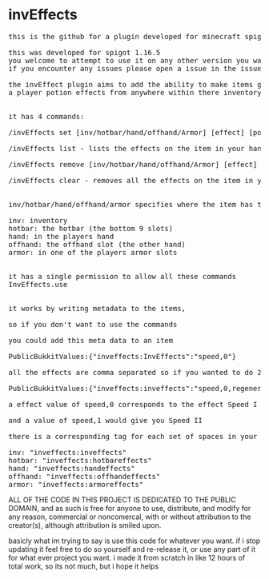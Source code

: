 # invEffects
<pre>
this is the github for a plugin developed for minecraft spigot 1.16.5

this was developed for spigot 1.16.5
you welcome to attempt to use it on any other version you want. (no gaurentee it will work though)
if you encounter any issues please open a issue in the issues section

the invEffect plugin aims to add the ability to make items give
a player potion effects from anywhere within there inventory


it has 4 commands:

/invEffects set [inv/hotbar/hand/offhand/Armor] [effect] [power] - applies the effect to the item in your hand

/invEffects list - lists the effects on the item in your hand

/invEffects remove [inv/hotbar/hand/offhand/Armor] [effect] - removes the effect from the item

/invEffects clear - removes all the effects on the item in your hand


inv/hotbar/hand/offhand/armor specifies where the item has to be in order for the effect to activate

inv: inventory
hotbar: the hotbar (the bottom 9 slots)
hand: in the players hand
offhand: the offhand slot (the other hand)
armor: in one of the players armor slots


it has a single permission to allow all these commands 
InvEffects.use


it works by writing metadata to the items,

so if you don't want to use the commands

you could add this meta data to an item

PublicBukkitValues:{"inveffects:InvEffects":"speed,0"}

all the effects are comma separated so if you wanted to do 2 effects you would do

PublicBukkitValues:{"inveffects:inveffects":"speed,0,regeneration,0"}

a effect value of speed,0 corresponds to the effect Speed I

and a value of speed,1 would give you Speed II

there is a corresponding tag for each set of spaces in your inventory

inv: "inveffects:inveffects"
hotbar: "inveffects:hotbareffects"
hand: "inveffects:handeffects"
offhand: "inveffects:offhandeffects"
armor: "inveffects:armoreffects"
</pre>


ALL OF THE CODE IN THIS PROJECT IS DEDICATED TO THE PUBLIC DOMAIN, and as such is free for anyone to use, distribute, and modify for any reason, commercial or noncomercal, with or without attribution to the creator(s), although attribution is smiled upon.

basicly what im trying to say is use this code for whatever you want. if i stop updating it feel free to do so yourself and re-release it, or use any part of it for what ever project you want. i made it from scratch in like 12 hours of total work, so its not much, but i hope it helps

